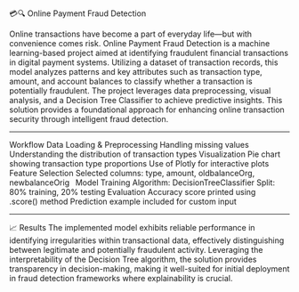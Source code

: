 💳🔍 Online Payment Fraud Detection

Online transactions have become a part of everyday life—but with convenience comes risk.
Online Payment Fraud Detection is a machine learning-based project aimed at identifying fraudulent financial transactions in digital payment systems. Utilizing a dataset of transaction records, this model analyzes patterns and key attributes such as transaction type, amount, and account balances to classify whether a transaction is potentially fraudulent. The project leverages data preprocessing, visual analysis, and a Decision Tree Classifier to achieve predictive insights. This solution provides a foundational approach for enhancing online transaction security through intelligent fraud detection.

---

Workflow
Data Loading & Preprocessing
Handling missing values
Understanding the distribution of transaction types
Visualization
Pie chart showing transaction type proportions
Use of Plotly for interactive plots
Feature Selection
Selected columns: type, amount, oldbalanceOrg, newbalanceOrig 
Model Training
Algorithm: DecisionTreeClassifier
Split: 80% training, 20% testing
Evaluation
Accuracy score printed using .score() method
Prediction example included for custom input

---

📈 Results
The implemented model exhibits reliable performance in identifying irregularities within transactional data, effectively distinguishing between legitimate and potentially fraudulent activity. Leveraging the interpretability of the Decision Tree algorithm, the solution provides transparency in decision-making, making it well-suited for initial deployment in fraud detection frameworks where explainability is crucial.

